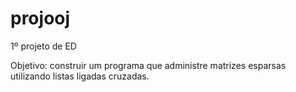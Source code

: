 # projooj
1º projeto de ED

Objetivo: construir um programa que administre matrizes esparsas utilizando listas ligadas cruzadas.
